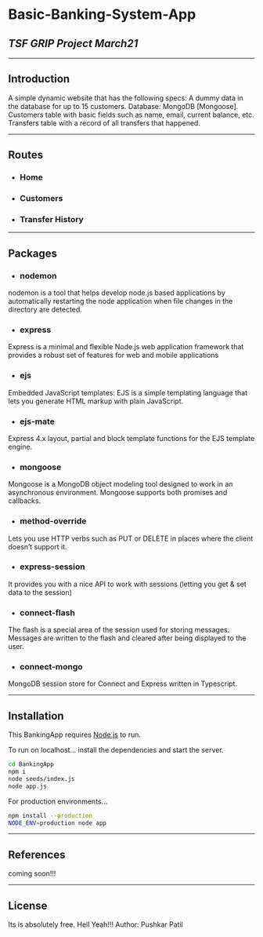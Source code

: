 # Basic-Banking-System-App
## _TSF GRIP Project March21_ 
***
## Introduction
A simple dynamic website that has the following specs: A dummy data in the database for up to 15 customers. Database: MongoDB [Mongoose]. Customers table with basic fields such as name, email, current balance, etc. Transfers table with a record of all transfers that happened.
***
## Routes
- ### Home
- ### Customers
- ### Transfer History

***
## Packages
- ### nodemon 
nodemon is a tool that helps develop node.js based applications by automatically restarting the node application when file changes in the directory are detected.
- ### express
Express is a minimal and flexible Node.js web application framework that provides a robust set of features for web and mobile applications
- ### ejs
Embedded JavaScript templates: EJS is a simple templating language that lets you generate HTML markup with plain JavaScript. 
- ### ejs-mate
Express 4.x layout, partial and block template functions for the EJS template engine.
- ### mongoose
Mongoose is a MongoDB object modeling tool designed to work in an asynchronous environment. Mongoose supports both promises and callbacks.
- ### method-override
Lets you use HTTP verbs such as PUT or DELETE in places where the client doesn’t support it.
- ### express-session
It provides you with a nice API to work with sessions (letting you get & set data to the session)
- ### connect-flash
The flash is a special area of the session used for storing messages. Messages are written to the flash and cleared after being displayed to the user. 
- ### connect-mongo
MongoDB session store for Connect and Express written in Typescript.

***
## Installation
This BankingApp requires [Node.js](https://nodejs.org/) to run.

To run on localhost... install the dependencies and start the server.

```sh
cd BankingApp
npm i
node seeds/index.js
node app.js
```

For production environments...

```sh
npm install --production
NODE_ENV=production node app
```

***
## References
coming soon!!!

***
## License
Its is absolutely free. Hell Yeah!!!
Author: Pushkar Patil
